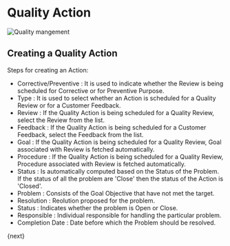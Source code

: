 # Quality Action


<img class="screenshot" alt="Quality mangement" src="{{docs_base_url}}/assets/img/quality-management/Quality-goal.png">

## Creating a Quality Action

 Steps for creating an Action:

 * Corrective/Preventive : It is used to indicate whether the Review is being scheduled for Corrective or for Preventive Purpose.
 * Type : It is used to select whether an Action is scheduled for a Quality Review or for a Customer Feedback.
 * Review : If the Quality Action is being scheduled for a Quality Review, select the Review from the list.
 * Feedback : If the Quality Action is being scheduled for a Customer Feedback, select the Feedback from the list.
 * Goal : If the Quality Action is being scheduled for a Quality Review, Goal associated with Review is fetched automatically.
 * Procedure : If the Quality Action is being scheduled for a Quality Review, Procedure associated with Review is fetched automatically.
 * Status : Is automatically computed based on the Status of the Problem. If the status of all the problem are 'Close' then the status of the Action is 'Closed'.
 * Problem : Consists of the Goal Objective that have not met the target.
 * Resolution : Reolution proposed for the problem.
 * Status : Indicates whether the problem is Open or Close.
 * Responsible : Individual responsible for handling the particular problem.
 * Completion Date : Date before which the Problem should be resolved.

{next}